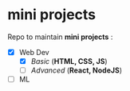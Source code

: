 # mini projects
Repo to maintain **mini projects** :
* [x] Web Dev
  * [x] _Basic_ (**HTML, CSS, JS**)
  * [ ] _Advanced_ (**React, NodeJS**)
* [ ] ML
